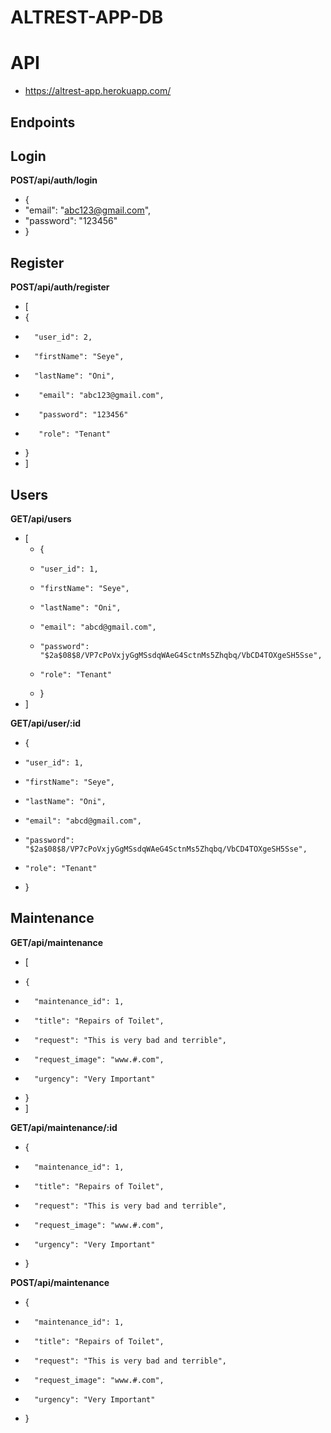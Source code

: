# ALTREST-APP-DB

# API

- https://altrest-app.herokuapp.com/

## Endpoints

## Login

**POST/api/auth/login**

-  {
  -   "email": "abc123@gmail.com",
 -   "password": "123456" 
 - }



## Register

**POST/api/auth/register**

-  [
-   {
-       "user_id": 2,
-       "firstName": "Seye",
-       "lastName": "Oni",
-        "email": "abc123@gmail.com",
-        "password": "123456" 
-        "role": "Tenant"
-    }
-   ]


## Users

**GET/api/users**

- [
  -  {
   -     "user_id": 1,
   -     "firstName": "Seye",
   -     "lastName": "Oni",
   -     "email": "abcd@gmail.com",
   -     "password": "$2a$08$8/VP7cPoVxjyGgMSsdqWAeG4SctnMs5Zhqbq/VbCD4TOXgeSH5Sse",
   -     "role": "Tenant"
   - }
 - ]

 **GET/api/user/:id**


  -  {
   -     "user_id": 1,
   -     "firstName": "Seye",
   -     "lastName": "Oni",
   -     "email": "abcd@gmail.com",
   -     "password": "$2a$08$8/VP7cPoVxjyGgMSsdqWAeG4SctnMs5Zhqbq/VbCD4TOXgeSH5Sse",
   -     "role": "Tenant"
   - }
 

## Maintenance

**GET/api/maintenance**

-  [
 -     {
 -       "maintenance_id": 1,
 -       "title": "Repairs of Toilet",
 -       "request": "This is very bad and terrible",
 -       "request_image": "www.#.com",
 -       "urgency": "Very Important"
 -   }
 - ]

**GET/api/maintenance/:id**


  -   {
 -       "maintenance_id": 1,
 -       "title": "Repairs of Toilet",
 -       "request": "This is very bad and terrible",
 -       "request_image": "www.#.com",
 -       "urgency": "Very Important"
 -   }
 

**POST/api/maintenance**

-   {
 -       "maintenance_id": 1,
 -       "title": "Repairs of Toilet",
 -       "request": "This is very bad and terrible",
 -       "request_image": "www.#.com",
 -       "urgency": "Very Important"
 -   }

